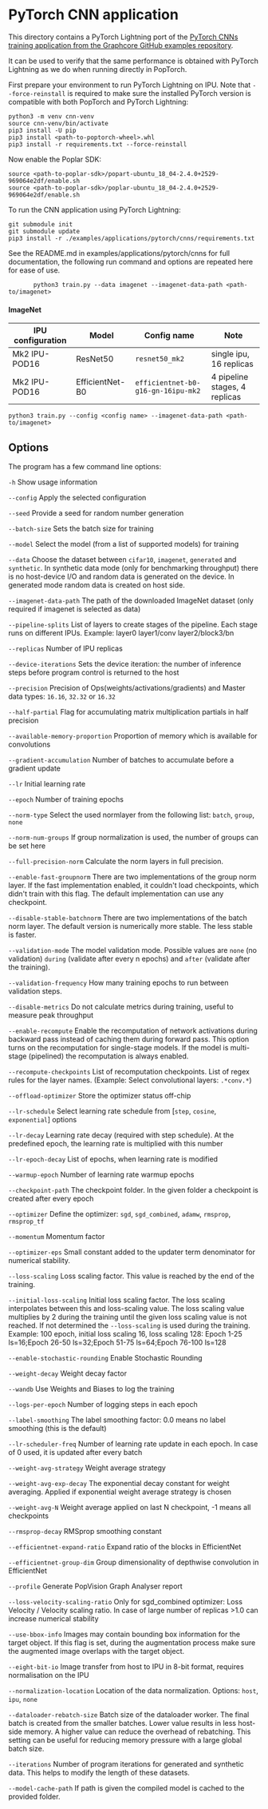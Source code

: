 # PyTorch CNN application

This directory contains a PyTorch Lightning port of the [PyTorch CNNs training application from the Graphcore GitHub examples repository](https://github.com/graphcore/examples/tree/master/applications/pytorch/cnns/train).

It can be used to verify that the same performance is obtained with PyTorch Lightning as we do when running directly in PopTorch.

First prepare your environment to run PyTorch Lightning on IPU.
Note that `--force-reinstall` is required to make sure the installed PyTorch version is compatible with both PopTorch and PyTorch Lightning:

```console
python3 -m venv cnn-venv
source cnn-venv/bin/activate
pip3 install -U pip
pip3 install <path-to-poptorch-wheel>.whl
pip3 install -r requirements.txt --force-reinstall
```

Now enable the Poplar SDK:

```console
source <path-to-poplar-sdk>/popart-ubuntu_18_04-2.4.0+2529-969064e2df/enable.sh
source <path-to-poplar-sdk>/poplar-ubuntu_18_04-2.4.0+2529-969064e2df/enable.sh
```

To run the CNN application using PyTorch Lightning:

```
git submodule init
git submodule update
pip3 install -r ./examples/applications/pytorch/cnns/requirements.txt
```

See the README.md in examples/applications/pytorch/cnns for full documentation, the
following run command and options are repeated here for ease of use.

```
       python3 train.py --data imagenet --imagenet-data-path <path-to/imagenet>
```

#### ImageNet

|IPU configuration|Model  | Config name| Note |
|-------|----------|---------|---------|
|Mk2 IPU-POD16|ResNet50| `resnet50_mk2`| single ipu, 16 replicas |
|Mk2 IPU-POD16|EfficientNet-B0| `efficientnet-b0-g16-gn-16ipu-mk2`|4 pipeline stages, 4 replicas |


```
python3 train.py --config <config name> --imagenet-data-path <path-to/imagenet>
```

## Options

The program has a few command line options:

`-h`                            Show usage information

`--config`                      Apply the selected configuration

`--seed`                        Provide a seed for random number generation

`--batch-size`                  Sets the batch size for training

`--model`                       Select the model (from a list of supported models) for training

`--data`                        Choose the dataset between `cifar10`, `imagenet`, `generated` and `synthetic`. In synthetic data mode (only for benchmarking throughput) there is no host-device I/O and random data is generated on the device. In generated mode random data is created on host side.

`--imagenet-data-path`          The path of the downloaded ImageNet dataset (only required if imagenet is selected as data)

`--pipeline-splits`             List of layers to create stages of the pipeline. Each stage runs on different IPUs. Example: layer0 layer1/conv layer2/block3/bn

`--replicas`                    Number of IPU replicas

`--device-iterations`           Sets the device iteration: the number of inference steps before program control is returned to the host

`--precision`                   Precision of Ops(weights/activations/gradients) and Master data types: `16.16`, `32.32` or `16.32`

`--half-partial`                Flag for accumulating matrix multiplication partials in half precision

`--available-memory-proportion` Proportion of memory which is available for convolutions

`--gradient-accumulation`       Number of batches to accumulate before a gradient update

`--lr`                          Initial learning rate

`--epoch`                       Number of training epochs

`--norm-type`                   Select the used normlayer from the following list: `batch`, `group`, `none`

`--norm-num-groups`             If group normalization is used, the number of groups can be set here

`--full-precision-norm`         Calculate the norm layers in full precision.

`--enable-fast-groupnorm`       There are two implementations of the group norm layer. If the fast implementation enabled, it couldn't load checkpoints, which didn't train with this flag. The default implementation can use any checkpoint.

`--disable-stable-batchnorm`    There are two implementations of the batch norm layer. The default version is numerically more stable. The less stable is faster.

`--validation-mode`             The model validation mode. Possible values are `none` (no validation) `during` (validate after every n epochs) and `after` (validate after the training).

`--validation-frequency`        How many training epochs to run between validation steps.

`--disable-metrics`             Do not calculate metrics during training, useful to measure peak throughput

`--enable-recompute`            Enable the recomputation of network activations during backward pass instead of caching them during forward pass. This option turns on the recomputation for single-stage models. If the model is multi-stage (pipelined) the recomputation is always enabled.

`--recompute-checkpoints`       List of recomputation checkpoints. List of regex rules for the layer names. (Example: Select convolutional layers: `.*conv.*`)

`--offload-optimizer`           Store the optimizer status off-chip

`--lr-schedule`                 Select learning rate schedule from [`step`, `cosine`, `exponential`] options

`--lr-decay`                    Learning rate decay (required with step schedule). At the predefined epoch, the learning rate is multiplied with this number

`--lr-epoch-decay`              List of epochs, when learning rate is modified

`--warmup-epoch`                Number of learning rate warmup epochs

`--checkpoint-path`             The checkpoint folder. In the given folder a checkpoint is created after every epoch

`--optimizer`                   Define the optimizer: `sgd`, `sgd_combined`, `adamw`, `rmsprop`, `rmsprop_tf`

`--momentum`                    Momentum factor

`--optimizer-eps`               Small constant added to the updater term denominator for numerical stability.

`--loss-scaling`                Loss scaling factor. This value is reached by the end of the training.

`--initial-loss-scaling`        Initial loss scaling factor. The loss scaling interpolates between this and loss-scaling value. The loss scaling value multiplies by 2 during the training until the given loss scaling value is not reached. If not determined the `--loss-scaling` is used during the training. Example: 100 epoch, initial loss scaling 16, loss scaling 128: Epoch 1-25 ls=16;Epoch 26-50 ls=32;Epoch 51-75 ls=64;Epoch 76-100 ls=128

`--enable-stochastic-rounding`  Enable Stochastic Rounding

`--weight-decay`                Weight decay factor

`--wandb`                       Use Weights and Biases to log the training

`--logs-per-epoch`              Number of logging steps in each epoch

`--label-smoothing`             The label smoothing factor: 0.0 means no label smoothing (this is the default)

`--lr-scheduler-freq`           Number of learning rate update in each epoch. In case of 0 used, it is updated after every batch

`--weight-avg-strategy`         Weight average strategy

`--weight-avg-exp-decay`        The exponential decay constant for weight averaging. Applied if exponential weight average strategy is chosen

`--weight-avg-N`                Weight average applied on last N checkpoint, -1 means all checkpoints

`--rmsprop-decay`               RMSprop smoothing constant

`--efficientnet-expand-ratio`   Expand ratio of the blocks in EfficientNet

`--efficientnet-group-dim`      Group dimensionality of depthwise convolution in EfficientNet

`--profile`                     Generate PopVision Graph Analyser report

`--loss-velocity-scaling-ratio` Only for sgd_combined optimizer: Loss Velocity / Velocity scaling ratio. In case of large number of replicas >1.0 can increase numerical stability

`--use-bbox-info`               Images may contain bounding box information for the target object. If this flag is set, during the augmentation process make sure the augmented image overlaps with the target object.

`--eight-bit-io`                Image transfer from host to IPU in 8-bit format, requires normalisation on the IPU

`--normalization-location`      Location of the data normalization. Options: `host`, `ipu`, `none`

`--dataloader-rebatch-size`     Batch size of the dataloader worker. The final batch is created from the smaller batches. Lower value results in less host-side memory. A higher value can reduce the overhead of rebatching. This setting can be useful for reducing memory pressure with a large global batch size.

`--iterations`                  Number of program iterations for generated and synthetic data. This helps to modify the length of these datasets.

`--model-cache-path`            If path is given the compiled model is cached to the provided folder.
